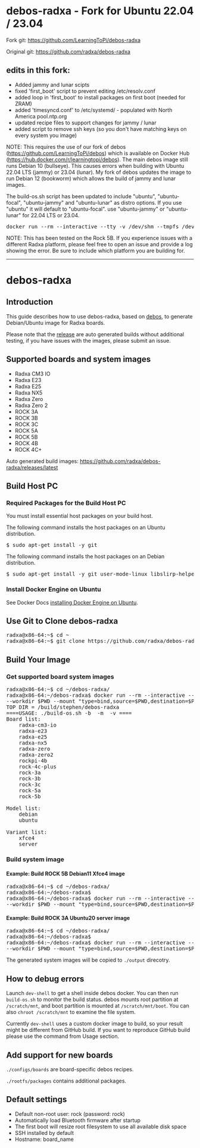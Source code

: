 # debos-radxa - Fork for Ubuntu 22.04 / 23.04

Fork git: https://github.com/LearningToPi/debos-radxa

Original git: https://github.com/radxa/debos-radxa


## edits in this fork:
 - Added jammy and lunar scipts
 - fixed 'first_boot' script to prevent editing /etc/resolv.conf
 - added loop in 'first_boot' to install packages on first boot (needed for ZRAM)
 - added 'timesyncd.conf' to /etc/systemd/ - populated with North America pool.ntp.org
 - updated recipe files to support changes for jammy / lunar
 - added script to remove ssh keys (so you don't have matching keys on every system you image)

NOTE:  This requires the use of our fork of debos (https://github.com/LearningToPi/debos) which is available on Docker Hub (https://hub.docker.com/r/learningtopi/debos).  The main debos image still runs Debian 10 (bullseye).  This causes errors when building with Ubuntu 22.04 LTS (jammy) or 23.04 (lunar).  My fork of debos updates the image to run Debian 12 (bookworm) which allows the build of jammy and lunar images.

The build-os.sh script has been updated to include "ubuntu", "ubuntu-focal", "ubuntu-jammy" and "ubuntu-lunar" as distro options.  If you use "ubuntu" it will default to "ubuntu-focal".  use "ubuntu-jammy" or "ubuntu-lunar" for 22.04 LTS or 23.04.

<pre>
docker run --rm --interactive --tty -v /dev/shm --tmpfs /dev/shm:rw,nosuid,nodev,exec,size=4g --user $(id -u) --security-opt label=disable --workdir $PWD --mount "type=bind,source=$PWD,destination=$PWD" --device /dev/kvm --entrypoint ./build-os.sh learningtopi/debos -b rock-5b -m ubuntu-lunar -v server 
</pre>

NOTE:  This has been tested on the Rock 5B.  If you experience issues with a different Radxa platform, please feel free to open an issue and provide a log showing the error.  Be sure to include which platform you are building for.

------------------------------------------------

# debos-radxa

## Introduction

This guide describes how to use debos-radxa, based on [debos](https://github.com/go-debos/debos), to generate Debian/Ubuntu image for Radxa boards.

Please note that the [release](https://github.com/radxa/debos-radxa/releases/latest) are auto generated builds without additional testing, if you have issues with the images, please submit an issue.

## Supported boards and system images

* Radxa CM3 IO
* Radxa E23
* Radxa E25
* Radxa NX5
* Radxa Zero
* Radxa Zero 2
* ROCK 3A
* ROCK 3B
* ROCK 3C
* ROCK 5A
* ROCK 5B
* ROCK 4B
* ROCK 4C+

Auto generated build images: https://github.com/radxa/debos-radxa/releases/latest

## Build Host PC

### Required Packages for the Build Host PC

You must install essential host packages on your build host.

The following command installs the host packages on an Ubuntu distribution.

<pre>
$ sudo apt-get install -y git
</pre>

The following command installs the host packages on an Debian distribution.

<pre>
$ sudo apt-get install -y git user-mode-linux libslirp-helper
</pre>

### Install Docker Engine on Ubuntu

See Docker Docs [installing Docker Engine on Ubuntu](https://docs.docker.com/engine/install/ubuntu/).

## Use Git to Clone debos-radxa

<pre>
radxa@x86-64:~$ cd ~
radxa@x86-64:~$ git clone https://github.com/radxa/debos-radxa.git
</pre>

## Build Your Image

### Get supported board system images

<pre>
radxa@x86-64:~$ cd ~/debos-radxa/
radxa@x86-64:~/debos-radxa$ docker run --rm --interactive --tty --tmpfs /dev/shm:rw,nosuid,nodev,exec,size=4g --user $(id -u) --security-opt label=disable \
--workdir $PWD --mount "type=bind,source=$PWD,destination=$PWD" --entrypoint ./build-os.sh godebos/debos
TOP DIR = /build/stephen/debos-radxa
====USAGE: ./build-os.sh -b <board> -m <model> -v <variant>====
Board list:
    radxa-cm3-io
    radxa-e23
    radxa-e25
    radxa-nx5
    radxa-zero
    radxa-zero2
    rockpi-4b
    rock-4c-plus
    rock-3a
    rock-3b
    rock-3c
    rock-5a
    rock-5b

Model list:
    debian
    ubuntu

Variant list:
    xfce4
    server
</pre>

### Build system image

#### Example: Build ROCK 5B Debian11 Xfce4 image

<pre>
radxa@x86-64:~$ cd ~/debos-radxa/
radxa@x86-64:~/debos-radxa$
radxa@x86-64:~/debos-radxa$ docker run --rm --interactive --tty --tmpfs /dev/shm:rw,nosuid,nodev,exec,size=4g --user $(id -u) --security-opt label=disable \
--workdir $PWD --mount "type=bind,source=$PWD,destination=$PWD" --entrypoint ./build-os.sh godebos/debos -b rock-5b -m debian -v xfce4
</pre>

#### Example: Build ROCK 3A Ubuntu20 server image

<pre>
radxa@x86-64:~$ cd ~/debos-radxa/
radxa@x86-64:~/debos-radxa$
radxa@x86-64:~/debos-radxa$ docker run --rm --interactive --tty --tmpfs /dev/shm:rw,nosuid,nodev,exec,size=4g --user $(id -u) --security-opt label=disable \
--workdir $PWD --mount "type=bind,source=$PWD,destination=$PWD" --entrypoint ./build-os.sh godebos/debos -b rock-3a -m ubuntu -v server
</pre>

The generated system images will be copied to `./output` direcotry.

## How to debug errors

Launch `dev-shell` to get a shell inside debos docker. You can then run `build-os.sh` to monitor the build status. debos mounts root partition at `/scratch/mnt`, and boot partition is mounted at `/scratch/mnt/boot`. You can also `chroot /scratch/mnt` to examine the file system.

Currently `dev-shell` uses a custom docker image to build, so your result might be different from GitHub build. If you want to reproduce GitHub build please use the command from Usage section.

## Add support for new boards

`./configs/boards` are board-specific debos recipes.

`./rootfs/packages` contains additional packages.

## Default settings

* Default non-root user: rock (password: rock)
* Automatically load Bluetooth firmware after startup
* The first boot will resize root filesystem to use all available disk space
* SSH installed by default
* Hostname: board_name
